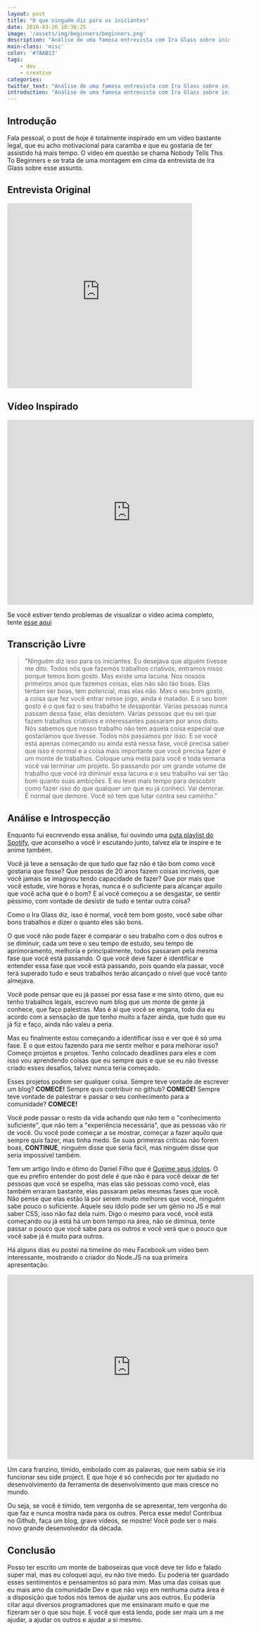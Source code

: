 ```yaml
---
layout: post
title: "O que ninguém diz para os iniciantes"
date: 2016-03-26 10:38:25
image: '/assets/img/beginners/beginners.png'
description: "Análise de uma famosa entrevista com Ira Glass sobre iniciantes e o processo criativo."
main-class: 'misc'
color: '#7AAB13'
tags:
    - dev
    - creative
categories:
twitter_text: "Análise de uma famosa entrevista com Ira Glass sobre iniciantes."
introduction: "Análise de uma famosa entrevista com Ira Glass sobre iniciantes e o processo criativo."
---
```


## Introdução

Fala pessoal, o post de hoje é totalmente inspirado em um vídeo bastante legal, que eu acho motivacional para caramba e que eu gostaria de ter assistido há mais tempo. O vídeo em questão se chama Nobody Tells This To Beginners e se trata de uma montagem em cima da entrevista de Ira Glass sobre esse assunto.

## Entrevista Original

<iframe width="420" height="420" src="https://www.youtube.com/embed/BI23U7U2aUY" frameborder="0" allowfullscreen></iframe>

## Vídeo Inspirado

<iframe width="560" height="420" src="https://www.youtube.com/embed/E1oZhEIrer4" frameborder="0" allowfullscreen></iframe>

Se você estiver tendo problemas de visualizar o vídeo acima completo, tente [esse aqui](https://www.youtube.com/watch?v=D_gSFWt6ito)

## Transcrição Livre

> "Ninguém diz isso para os iniciantes. Eu desejava que alguém tivesse me dito. Todos nós que fazemos trabalhos criativos, entramos nisso porque temos bom gosto. Mas existe uma lacuna. Nos nossos primeiros anos que fazemos coisas, elas não são tão boas. Elas tentam ser boas, tem potencial, mas elas não. Mas o seu bom gosto, a coisa que fez você entrar nesse jogo, ainda é matador. E o seu bom gosto é o que faz o seu trabalho te desapontar. Várias pessoas nunca passam dessa fase, elas desistem. Várias pessoas que eu sei que fazem trabalhos criativos e interessantes passaram por anos disto. Nós sabemos que nosso trabalho não tem aquela coisa especial que gostaríamos que tivesse. Todos nós passamos por isso. E se você está apenas começando ou ainda está nessa fase, você precisa saber que isso é normal e a coisa mais importante que você precisa fazer é um monte de trabalhos. Coloque uma meta para você e toda semana você vai terminar um projeto. Só passando por um grande volume de trabalho que você irá diminuir essa lacuna e o seu trabalho vai ser tão bom quanto suas ambições. E eu levei mais tempo para descobrir como fazer isso do que qualquer um que eu já conheci. Vai demorar. É normal que demore. Você só tem que lutar contra seu caminho."

## Análise e Introspecção

Enquanto fui escrevendo essa análise, fui ouvindo uma [puta playlist do Spotify](https://open.spotify.com/user/nickfearless/playlist/6EF56fuiUgN2GOMVZIiXpq), que aconselho a você ir escutando junto, talvez ela te inspire e te anime também.

Você já teve a sensação de que tudo que faz não é tão bom como você gostaria que fosse? Que pessoas de 20 anos fazem coisas incríveis, que você jamais se imaginou tendo capacidade de fazer? Que por mais que você estude, vire horas e horas, nunca é o suficiente para alcançar aquilo que você acha que é o bom? E aí você começou a se desgastar, se sentir péssimo, com vontade de desistir de tudo e tentar outra coisa?

Como o Ira Glass diz, isso é normal, você tem bom gosto, você sabe olhar bons trabalhos e dizer o quanto eles são bons.

O que você não pode fazer é comparar o seu trabalho com o dos outros e se diminuir, cada um teve o seu tempo de estudo, seu tempo de aprimoramento, melhoria e principalmente, todos passaram pela mesma fase que você está passando. O que você deve fazer é identificar e entender essa fase que você está passando, pois quando ela passar, você terá superado tudo e seus trabalhos terão alcançado o nível que você tanto almejava.

Você pode pensar que eu já passei por essa fase e me sinto ótimo, que eu tenho trabalhos legais, escrevo num blog que um monte de gente já conhece, que faço palestras. Mas é aí que você se engana, todo dia eu acordo com a sensação de que tenho muito a fazer ainda, que tudo que eu já fiz e faço, ainda não valeu a pena.

Mas eu finalmente estou começando a identificar isso e ver que é só uma fase. E o que estou fazendo para me sentir melhor e para melhorar isso? Começo projetos e projetos. Tenho colocado deadlines para eles e com isso vou aprendendo coisas que eu sempre quis e que se eu não tivesse criado esses desafios, talvez nunca teria começado.

Esses projetos podem ser qualquer coisa. Sempre teve vontade de escrever um blog? **COMECE!** Sempre quis contribuir no github? **COMECE!** Sempre teve vontade de palestrar e passar o seu conhecimento para a comunidade? **COMECE!**

Você pode passar o resto da vida achando que não tem o "conhecimento suficiente", que não tem a "experiência necessária", que as pessoas vão rir de você. Ou você pode começar a se mostrar, começar a fazer aquilo que sempre quis fazer, mas tinha medo. Se suas primeiras críticas não forem boas, **CONTINUE**, ninguém disse que seria fácil, mas ninguém disse que seria impossível também.

Tem um artigo lindo e ótimo do Daniel Filho que é [Queime seus ídolos](http://danielfilho.github.io/2014/08/20/queime-seus-idolos/). O que eu prefiro entender do post dele é que não é para você deixar de ter pessoas que você se espelha, mas elas são pessoas como você, elas também erraram bastante, elas passaram pelas mesmas fases que você. Não pense que elas estão lá por serem muito melhores que você, ninguém sabe pouco o suficiente. Aquele seu ídolo pode ser um gênio no JS e mal saber CSS, isso não faz dela ruim. Digo o mesmo para você, você está começando ou já está há um bom tempo na área, não se diminua, tente passar o pouco que você sabe para os outros e você verá que o pouco que você sabe já é muito para outros.

Há alguns dias eu postei na timeline do meu Facebook um vídeo bem interessante, mostrando o criador do Node.JS na sua primeira apresentação.

<iframe width="560" height="420" src="https://www.youtube.com/embed/ztspvPYybIY" frameborder="0" allowfullscreen></iframe>

Um cara franzino, tímido, embolado com as palavras, que nem sabia se iria funcionar seu side project. E que hoje é só conhecido por ter ajudado no desenvolvimento da ferramenta de desenvolvimento que mais cresce no mundo.

Ou seja, se você é tímido, tem vergonha de se apresentar, tem vergonha do que faz e nunca mostra nada para os outros. Perca esse medo! Contribua no Github, faça um blog, grave vídeos, se mostre! Você pode ser o mais novo grande desenvolvedor da década.

## Conclusão

Posso ter escrito um monte de baboseiras que você deve ter lido e falado super mal, mas eu coloquei aqui, eu não tive medo. Eu poderia ter guardado esses sentimentos e pensamentos só para mim. Mas uma das coisas que eu mais amo da comunidade Dev e que não vejo em nenhuma outra área é a disposição que todos nós temos de ajudar uns aos outros. Eu poderia citar aqui diversos programadores que me ensinaram muito e que me fizeram ser o que sou hoje. E você que está lendo, pode ser mais um a me ajudar, a ajudar os outros e ajudar a si mesmo.
